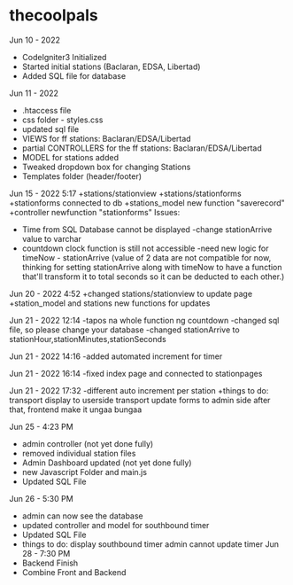 # thecoolpals

Jun 10 - 2022
+ CodeIgniter3 Initialized
+ Started initial stations (Baclaran, EDSA, Libertad)
+ Added SQL file for database

Jun 11 - 2022
+ .htaccess file
+ css folder - styles.css
+ updated sql file
+ VIEWS for ff stations: Baclaran/EDSA/Libertad
+ partial CONTROLLERS for the ff stations: Baclaran/EDSA/Libertad 
+ MODEL for stations added
+ Tweaked dropdown box for changing Stations
+ Templates folder (header/footer)

Jun 15 - 2022 5:17 
+stations/stationview
+stations/stationforms
+stationforms connected to db
+stations_model new function "saverecord"
+controller newfunction "stationforms"
Issues:
- Time from SQL Database cannot be displayed
-change stationArrive value to varchar
- countdown clock function is still not accessible
-need new logic for timeNow - stationArrive (value of 2 data are not compatible for now, thinking for setting  stationArrive along with timeNow to have a function that'll transform it to total seconds so it can be deducted to each other.)

Jun 20 - 2022 4:52
+changed stations/stationview to update page
+station_model and stations new functions for updates


Jun 21 - 2022 12:14
-tapos na whole function ng countdown
-changed sql file, so please change your database
-changed stationArrive to stationHour,stationMinutes,stationSeconds

Jun 21 - 2022 14:16 
-added automated increment for timer

Jun 21 - 2022 16:14
-fixed index page and connected to stationpages

Jun 21 - 2022 17:32
-different auto increment per station
+things to do: 
            transport display to userside
            transport update forms to admin side
            after that, frontend make it ungaa bungaa

Jun 25 - 4:23 PM
+ admin controller (not yet done fully)
+ removed individual station files
+ Admin Dashboard updated (not yet done fully)
+ new Javascript Folder and main.js
+ Updated SQL File

Jun 26 - 5:30 PM
+ admin can now see the database
+ updated controller and model for southbound timer
+ Updated SQL File
+ things to do:
	display southbound timer
	admin cannot update timer
Jun 28 - 7:30 PM
+ Backend Finish
+ Combine Front and Backend